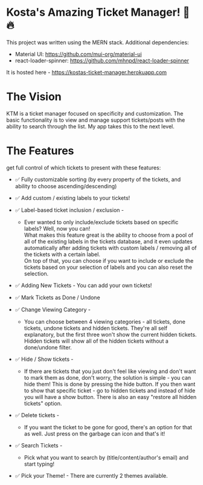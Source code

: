 # Kosta's Amazing Ticket Manager! 🎫 🔥

This project was written using the MERN stack.
Additional dependencies:

- Material UI: https://github.com/mui-org/material-ui
- react-loader-spinner: https://github.com/mhnpd/react-loader-spinner

It is hosted here - https://kostas-ticket-manager.herokuapp.com

# The Vision

KTM is a ticket manager focused on specificity and customization. The basic functionality is to view and manage support tickets/posts with the ability to search through the list. My app takes this to the next level.

# The Features

get full control of which tickets to present with these features:

- ✅ Fully customizable sorting (by every property of the tickets, and ability to choose ascending/descending)
- ✅ Add custom / existing labels to your tickets!
- ✅ Label-based ticket inclusion / exclusion -
  - Ever wanted to only include/exclude tickets based on specific labels? Well, now you can!  
    What makes this feature great is the ability to choose from a pool of all of the existing labels in the tickets database, and it even updates automatically after adding tickets with custom labels / removing all of the tickets with a certain label.  
    On top of that, you can choose if you want to include or exclude the tickets based on your selection of labels and you can also reset the selection.
- ✅ Adding New Tickets - You can add your own tickets!
- ✅ Mark Tickets as Done / Undone
- ✅ Change Viewing Category -
  - You can choose between 4 viewing categories - all tickets, done tickets, undone tickets and
    hidden tickets. They're all self explanatory, but the first three won't show the current hidden tickets. Hidden tickets will show all of the hidden tickets without a done/undone filter.
- ✅ Hide / Show tickets -
  - If there are tickets that you just don't feel like viewing and don't want to mark them as done, don't worry, the solution is simple - you can hide them! This is done by pressing the hide button. If you then want to show that specific ticket - go to hidden tickets and instead of hide you will have a show button. There is also an easy "restore all hidden tickets" option.
- ✅ Delete tickets -

  - If you want the ticket to be gone for good, there's an option for that as well. Just press on the garbage can icon and that's it!

- ✅ Search Tickets -
  - Pick what you want to search by (title/content/author's email) and start typing!
- ✅ Pick your Theme! - There are currently 2 themes available.
